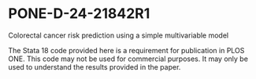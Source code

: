 # PONE-D-24-21842R1
Colorectal cancer risk prediction using a simple multivariable model

The Stata 18 code provided here is a requirement for publication in PLOS ONE. This code may not be used for commercial purposes. It may only be used to understand the results provided in the paper.
